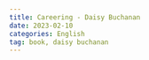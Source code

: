 ```yaml
---
title: Careering - Daisy Buchanan
date: 2023-02-10
categories: English
tag: book, daisy buchanan
---
```

